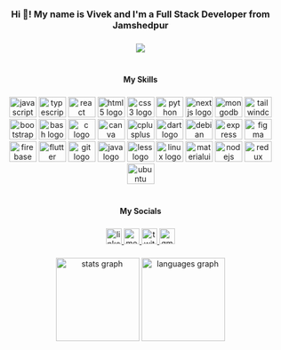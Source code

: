 <h3 align="center">Hi 👋! My name is Vivek and I'm a Full Stack Developer from Jamshedpur</h3>

###

<div align="center">
  <img src="https://profile-counter.glitch.me/vivek6201/count.svg?"  />
</div>
<br/>

###

<h4 align="center">My Skills</h4>

###

<div align="center">
  <img src="https://cdn.jsdelivr.net/gh/devicons/devicon/icons/javascript/javascript-original.svg" height="37" width="49" alt="javascript logo"  />
  <img src="https://cdn.jsdelivr.net/gh/devicons/devicon/icons/typescript/typescript-original.svg" height="37" width="49" alt="typescript logo"  />
  <img src="https://cdn.jsdelivr.net/gh/devicons/devicon/icons/react/react-original.svg" height="37" width="49" alt="react logo"  />
  <img src="https://cdn.jsdelivr.net/gh/devicons/devicon/icons/html5/html5-original.svg" height="37" width="49" alt="html5 logo"  />
  <img src="https://cdn.jsdelivr.net/gh/devicons/devicon/icons/css3/css3-original.svg" height="37" width="49" alt="css3 logo"  />
  <img src="https://cdn.jsdelivr.net/gh/devicons/devicon/icons/python/python-original.svg" height="37" width="49" alt="python logo"  />
  <img src="https://cdn.jsdelivr.net/gh/devicons/devicon/icons/nextjs/nextjs-original.svg" height="37" width="49" alt="nextjs logo"  />
  <img src="https://cdn.jsdelivr.net/gh/devicons/devicon/icons/mongodb/mongodb-original.svg" height="37" width="49" alt="mongodb logo"  />
  <img src="https://cdn.jsdelivr.net/gh/devicons/devicon/icons/tailwindcss/tailwindcss-original-wordmark.svg" height="37" width="49" alt="tailwindcss logo"  />
  <img src="https://cdn.jsdelivr.net/gh/devicons/devicon/icons/bootstrap/bootstrap-original.svg" height="37" width="49" alt="bootstrap logo"  />
  <img src="https://cdn.jsdelivr.net/gh/devicons/devicon/icons/bash/bash-original.svg" height="37" width="49" alt="bash logo"  />
  <img src="https://cdn.jsdelivr.net/gh/devicons/devicon/icons/c/c-original.svg" height="37" width="49" alt="c logo"  />
  <img src="https://cdn.jsdelivr.net/gh/devicons/devicon/icons/canva/canva-original.svg" height="37" width="49" alt="canva logo"  />
  <img src="https://cdn.jsdelivr.net/gh/devicons/devicon/icons/cplusplus/cplusplus-original.svg" height="37" width="49" alt="cplusplus logo"  />
  <img src="https://cdn.jsdelivr.net/gh/devicons/devicon/icons/dart/dart-original.svg" height="37" width="49" alt="dart logo"  />
  <img src="https://cdn.jsdelivr.net/gh/devicons/devicon/icons/debian/debian-original.svg" height="37" width="49" alt="debian logo"  />
  <img src="https://cdn.jsdelivr.net/gh/devicons/devicon/icons/express/express-original.svg" height="37" width="49" alt="express logo"  />
  <img src="https://cdn.jsdelivr.net/gh/devicons/devicon/icons/figma/figma-original.svg" height="37" width="49" alt="figma logo"  />
  <img src="https://cdn.jsdelivr.net/gh/devicons/devicon/icons/firebase/firebase-plain.svg" height="37" width="49" alt="firebase logo"  />
  <img src="https://cdn.jsdelivr.net/gh/devicons/devicon/icons/flutter/flutter-original.svg" height="37" width="49" alt="flutter logo"  />
  <img src="https://cdn.jsdelivr.net/gh/devicons/devicon/icons/git/git-original.svg" height="37" width="49" alt="git logo"  />
  <img src="https://cdn.jsdelivr.net/gh/devicons/devicon/icons/java/java-original.svg" height="37" width="49" alt="java logo"  />
  <img src="https://cdn.jsdelivr.net/gh/devicons/devicon/icons/less/less-plain-wordmark.svg" height="37" width="49" alt="less logo"  />
  <img src="https://cdn.jsdelivr.net/gh/devicons/devicon/icons/linux/linux-original.svg" height="37" width="49" alt="linux logo"  />
  <img src="https://cdn.jsdelivr.net/gh/devicons/devicon/icons/materialui/materialui-original.svg" height="37" width="49" alt="materialui logo"  />
  <img src="https://cdn.jsdelivr.net/gh/devicons/devicon/icons/nodejs/nodejs-original.svg" height="37" width="49" alt="nodejs logo"  />
  <img src="https://cdn.jsdelivr.net/gh/devicons/devicon/icons/redux/redux-original.svg" height="37" width="49" alt="redux logo"  />
  <img src="https://cdn.jsdelivr.net/gh/devicons/devicon/icons/ubuntu/ubuntu-plain.svg" height="37" width="49" alt="ubuntu logo"  />
</div>
<br/>

###

<h4 align="center">My Socials</h4>

###

<div align="center">
  <a href="https://www.linkedin.com/in/vivek-kumar-gupta-/" target="_blank">
    <img src="https://img.shields.io/static/v1?message=LinkedIn&logo=linkedin&label=&color=0077B5&logoColor=white&labelColor=&style=for-the-badge" height="28" alt="linkedin logo"  />
  </a>
  <a href="https://medium.com/@gvicky45678" target="_blank">
    <img src="https://img.shields.io/static/v1?message=Medium&logo=medium&label=&color=12100E&logoColor=white&labelColor=&style=for-the-badge" height="28" alt="medium logo"  />
  </a>
  <a href="https://twitter.com/_Vivek_930" target="_blank">
    <img src="https://img.shields.io/static/v1?message=Twitter&logo=twitter&label=&color=1DA1F2&logoColor=white&labelColor=&style=for-the-badge" height="28" alt="twitter logo"  />
  </a>
  <a href="mailto: gvicky45678@gmail.com" target="_blank">
    <img src="https://img.shields.io/static/v1?message=Gmail&logo=gmail&label=&color=D14836&logoColor=white&labelColor=&style=for-the-badge" height="28" alt="gmail logo"  />
  </a>
</div>

###

<div align="center">
  <img src="https://github-readme-stats.vercel.app/api?username=vivek6201&hide_title=false&hide_rank=false&show_icons=true&include_all_commits=true&count_private=true&disable_animations=false&theme=gruvbox&locale=en&hide_border=false" height="150" alt="stats graph"  />
  <img src="https://github-readme-stats.vercel.app/api/top-langs?username=vivek6201&locale=en&hide_title=false&layout=compact&card_width=320&langs_count=5&theme=dracula&hide_border=false" height="150" alt="languages graph"  />
</div>
<br/>

